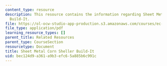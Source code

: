 ```yaml
---
content_type: resource
description: This resource contains the information regarding Sheet Metal Corn Sheller
  Build-It.
file: https://ol-ocw-studio-app-production.s3.amazonaws.com/courses/ec-701j-d-lab-i-development-fall-2009/bec124d9a361a9b3efc65a885b6c991c_MITEC_701JF09_cornsht_build.pdf
file_type: application/pdf
learning_resource_types: []
parent_title: Related Resources
parent_type: CourseSection
resourcetype: Document
title: Sheet Metal Corn Sheller Build-It
uid: bec124d9-a361-a9b3-efc6-5a885b6c991c
---
```

